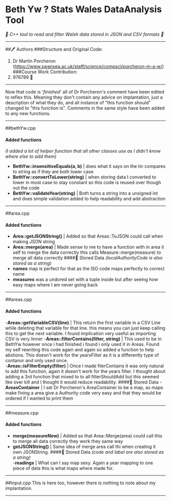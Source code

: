 # Beth Yw ? Stats Wales DataAnalysis Tool
*🏴 󠁢󠁷󠁬󠁳󠁿C++ tool to read and filter Walsh data stored in JSON and CSV formats 🏴󠁧󠁢󠁷󠁬󠁳󠁿*
***
##🖊️ Authors
###Structure and Original Code:
1. Dr Martin Porcheron (https://www.swansea.ac.uk/staff/science/compsci/porcheron-m-a-w/)
###Course Work Contribution:
1. 976789 🥰
***
Now that code is '*finished*' all of Dr Porcheron's comment have been edited to reflex this.
Meaning they don't contain any advice on implantation, just a description of what they do, 
and all instance of "this function should" changed to "this function is".
Comments in the same style have been added to any new functions.
***
##bethYw.cpp
#### Added functions
*(I added a lot of helper function that all other classes use as I didn't know where else to add them)*
- **BethYw::insensitiveEquals(a, b)** | does what it says on the tin compares to string as if they are both lower case
- **BethYw::convertToLower(string)** | when storing data I converted to lower in most case to stay constant so this code 
  is reused over though out the code 
- **BethYw::validateYear(string)** | Both turns a string into a unsigned int and does simple validation added to help 
  readability and add abstraction
***
##area.cpp
#### Added functions
- **Area::getJSONString()** | Added so that Areas::ToJSON could call when making JSON string
- **Area::merge(area)** | Made sense to me to have a function with in area it self to merge the data correctly this calls
Measure::merge(measure) to merge all data correctly
####💾 Stored Data
*(localAuthorityCode is also stored as a string)*
- **names** map is perfect for that as the ISO code maps perfectly to correct name
- **measures** was a undored set with a tuple inside but after seeing how easy maps where I am never going back
***
##areas.cpp
#### Added functions
-**Areas::getVariableCSV(line)** | This return the first variable in a CSV Line while deleting that variable for that line.
this means you can just keep calling this to get the next variable. I found implication very useful as importing CSV is 
very linner
-**Areas::filterContains(filter, string)** | This used to be in BethYw however once i had finished i found i only used 
it in Areas. Found my self rewriting this code again and again so added a function to help abstions.
This doesn't work for the yearsFilter as it is a differently type of contanor and only used once.  
-**Areas::isFilterEmpty(filter)** | Once I made filerContains it was only natural to add this function, again it doesn't 
work for the years filter. I thought about adding a 3rd function that mixed to to all filterShouldAdd but this seemed 
like over kill and I thought it would reduce readability.
####💾  Stored Data
-**AreasContainer** | I set Dr Porcheron's AreaContainer to be a map, as maps make fining a area give a Authority code 
very easy and that they would be ordered if I wanted to print them
***
##measure.cpp
#### Added functions
- **merge(measureNew)** | Added so that Area::Merge(area) could call this to merge all data correctly they work they 
  same way
- **getJSONString()** | Same idea of merge area call thi when creating it own JSONString.
####💾 Stored Data
*(code and label are also stored as a string)*  
-**readings** | What can I say map sexy. Again a year mapping to one piece of data this is what maps where made for.
***
##input.cpp 
This is here too, however there is nothing to note about my implantation.
***
